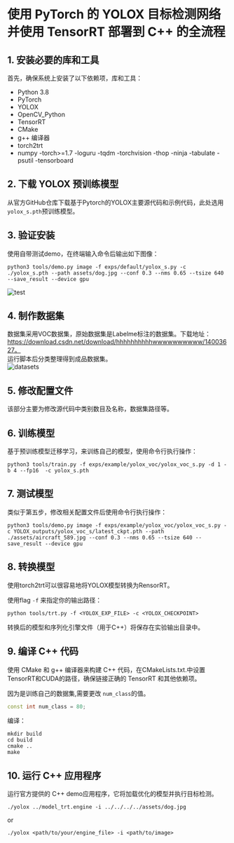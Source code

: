 # 使用 PyTorch 的 YOLOX 目标检测网络并使用 TensorRT 部署到 C++ 的全流程

## 1. 安装必要的库和工具

首先，确保系统上安装了以下依赖项，库和工具：

- Python 3.8
- PyTorch
- YOLOX
- OpenCV_Python
- TensorRT
- CMake
- g++ 编译器
- torch2trt
- numpy
-torch>=1.7
-loguru
-tqdm
-torchvision
-thop
-ninja
-tabulate
-psutil
-tensorboard

## 2. 下载 YOLOX 预训练模型

从官方GitHub仓库下载基于Pytorch的YOLOX主要源代码和示例代码，此处选用`yolox_s.pth`预训练模型。

## 3. 验证安装

使用自带测试demo，在终端输入命令后输出如下图像：
```shell
python3 tools/demo.py image -f exps/default/yolox_s.py -c ./yolox_s.pth --path assets/dog.jpg --conf 0.3 --nms 0.65 --tsize 640 --save_result --device gpu
```
![test](https://img-blog.csdnimg.cn/img_convert/56688e5cae3385f3e186e0ba8c8c44e7.png)

## 4. 制作数据集

数据集采用VOC数据集，原始数据集是Labelme标注的数据集。下载地址：https://download.csdn.net/download/hhhhhhhhhhwwwwwwwwww/14003627。  
运行脚本后分类整理得到成品数据集。   
![datasets](https://img-blog.csdnimg.cn/img_convert/a0b98b86b782c773ec067a1ca2e00613.png)

## 5. 修改配置文件

该部分主要为修改源代码中类别数目及名称，数据集路径等。

## 6. 训练模型

基于预训练模型迁移学习，来训练自己的模型，使用命令行执行操作：
```shell
python3 tools/train.py -f exps/example/yolox_voc/yolox_voc_s.py -d 1 -b 4 --fp16  -c yolox_s.pth
```

## 7. 测试模型

类似于第五步，修改相关配置文件后使用命令行执行操作：
```shell
python3 tools/demo.py image -f exps/example/yolox_voc/yolox_voc_s.py -c YOLOX_outputs/yolox_voc_s/latest_ckpt.pth --path ./assets/aircraft_589.jpg --conf 0.3 --nms 0.65 --tsize 640 --save_result --device gpu
```
## 8. 转换模型

使用torch2trt可以很容易地将YOLOX模型转换为RensorRT。

   使用flag `-f` 来指定你的输出路径：
   ```shell
   python tools/trt.py -f <YOLOX_EXP_FILE> -c <YOLOX_CHECKPOINT>
   ```
转换后的模型和序列化引擎文件（用于C++）将保存在实验输出目录中。 

## 9. 编译 C++ 代码

使用 CMake 和 g++ 编译器来构建 C++ 代码，在CMakeLists.txt.中设置TensorRT和CUDA的路径，确保链接正确的 TensorRT 和其他依赖项。

因为是训练自己的数据集,需要更改 `num_class`的值。

```c++
const int num_class = 80;
```
编译：    
```shell
mkdir build
cd build
cmake ..
make
```

## 10. 运行 C++ 应用程序

运行官方提供的 C++ demo应用程序，它将加载优化的模型并执行目标检测。

```shell
./yolox ../model_trt.engine -i ../../../../assets/dog.jpg
```

or

```shell
./yolox <path/to/your/engine_file> -i <path/to/image>
```
